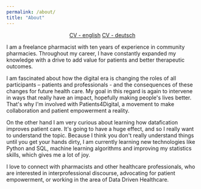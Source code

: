 ```yaml
---
permalink: /about/
title: "About"
---
```


<center>
<a href="/assets/Sina Rampe CV.pdf" class="btn btn--large">CV - english</a>
<a href="/assets/Sina Rampe CV.pdf" class="btn btn--inverse">CV - deutsch</a>
</center>



I am a freelance pharmacist with ten years of experience in community pharmacies. Throughout my career, I have constantly expanded my knowledge with a drive to add value for patients and better therapeutic outcomes. 

I am fascinated about how the digital era is changing the roles of all participants – patients and professionals - and the consequences of these changes for future health care. My goal in this regard is again to intervene in ways that really have an impact, hopefully making people's lives better. That's why I'm involved with Patients4Digital, a movement to make collaboration and patient empowerment a reality.

On the other hand I am very curious about learning how datafication improves patient care. It's going to have a huge effect, and so I really want to understand the topic. Because I think you don't really understand things until you get your hands dirty, I am currently learning new technologies like Python and SQL, machine learning algorithms and improving my statistics skills, which gives me a lot of joy.

I love to connect with pharmacists and other healthcare professionals, who are interested in interprofessional discourse, advocating for patient empowerment, or working in the area of Data Driven Healthcare.

